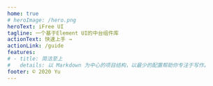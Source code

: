 ```yaml
---
home: true
# heroImage: /hero.png
heroText: iFree UI
tagline: 一个基于Element UI的中台组件库
actionText: 快速上手 →
actionLink: /guide
features:
# - title: 简洁至上
#   details: 以 Markdown 为中心的项目结构，以最少的配置帮助你专注于写作。
footer: © 2020 Yu
---
```

